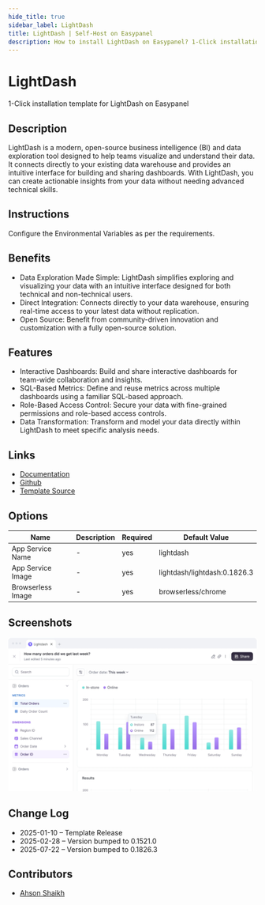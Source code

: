 ```yaml
---
hide_title: true
sidebar_label: LightDash
title: LightDash | Self-Host on Easypanel
description: How to install LightDash on Easypanel? 1-Click installation template for LightDash on Easypanel
---
```


<!-- generated -->

# LightDash

1-Click installation template for LightDash on Easypanel

## Description

LightDash is a modern, open-source business intelligence (BI) and data exploration tool designed to help teams visualize and understand their data. It connects directly to your existing data warehouse and provides an intuitive interface for building and sharing dashboards. With LightDash, you can create actionable insights from your data without needing advanced technical skills.

## Instructions

Configure the Environmental Variables as per the requirements.

## Benefits

- Data Exploration Made Simple: LightDash simplifies exploring and visualizing your data with an intuitive interface designed for both technical and non-technical users.
- Direct Integration: Connects directly to your data warehouse, ensuring real-time access to your latest data without replication.
- Open Source: Benefit from community-driven innovation and customization with a fully open-source solution.

## Features

- Interactive Dashboards: Build and share interactive dashboards for team-wide collaboration and insights.
- SQL-Based Metrics: Define and reuse metrics across multiple dashboards using a familiar SQL-based approach.
- Role-Based Access Control: Secure your data with fine-grained permissions and role-based access controls.
- Data Transformation: Transform and model your data directly within LightDash to meet specific analysis needs.

## Links

- [Documentation](https://docs.lightdash.com/)
- [Github](https://github.com/lightdash/lightdash)
- [Template Source](https://github.com/easypanel-io/templates/tree/main/templates/lightdash)

## Options

Name | Description | Required | Default Value
-|-|-|-
App Service Name | - | yes | lightdash
App Service Image | - | yes | lightdash/lightdash:0.1826.3
Browserless Image | - | yes | browserless/chrome

## Screenshots

![LightDash Screenshot](./assets/screenshot.png)

## Change Log

- 2025-01-10 – Template Release
- 2025-02-28 – Version bumped to 0.1521.0
- 2025-07-22 – Version bumped to 0.1826.3

## Contributors

- [Ahson Shaikh](https://github.com/Ahson-Shaikh)
